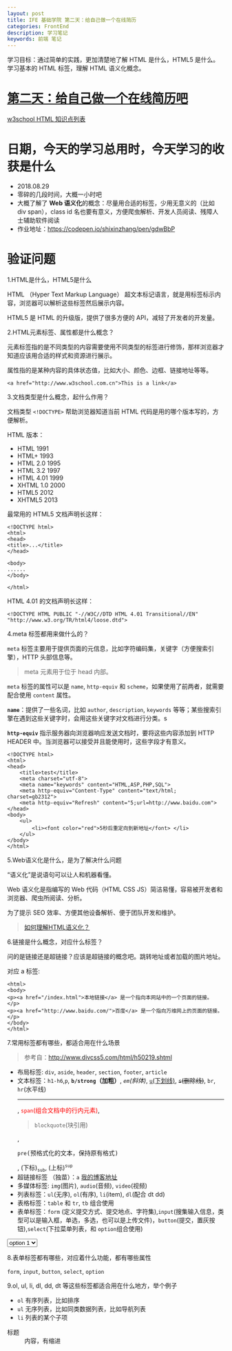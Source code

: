 ```yaml
---
layout: post
title: IFE 基础学院 第二天：给自己做一个在线简历
categories: FrontEnd
description: 学习笔记
keywords: 前端 笔记
---
```


学习目标：通过简单的实践，更加清楚地了解 HTML 是什么，HTML5 是什么。学习基本的 HTML 标签，理解 HTML 语义化概念。

# [第二天：给自己做一个在线简历吧](http://ife.baidu.com/course/detail/id/36)

[w3school HTML 知识点列表](http://www.w3school.com.cn/tags/html_ref_standardattributes.asp)

# 日期，今天的学习总用时，今天学习的收获是什么

- 2018.08.29
- 零碎的几段时间，大概一小时吧
- 大概了解了 **Web 语义化**的概念：尽量用合适的标签，少用无意义的（比如 div span），class id 名也要有意义，方便爬虫解析、开发人员阅读、残障人士辅助软件阅读
- 作业地址：https://codepen.io/shixinzhang/pen/gdwBbP

# 验证问题

1.HTML是什么，HTML5是什么

HTML （Hyper Text Markup Language） 超文本标记语言，就是用标签标示内容，浏览器可以解析这些标签然后展示内容。

HTML5 是 HTML 的升级版，提供了很多方便的 API，减轻了开发者的开发量。

2.HTML元素标签、属性都是什么概念？

元素标签指的是不同类型的内容需要使用不同类型的标签进行修饰，那样浏览器才知道应该用合适的样式和资源进行展示。

属性指的是某种内容的具体状态值，比如大小、颜色、边框、链接地址等等。

```
<a href="http://www.w3school.com.cn">This is a link</a>
```

3.文档类型是什么概念，起什么作用？

文档类型 ``<!DOCTYPE>`` 帮助浏览器知道当前 HTML 代码是用的哪个版本写的，方便解析。

HTML 版本：

- HTML	1991
- HTML+	1993
- HTML 2.0	1995
- HTML 3.2	1997
- HTML 4.01	1999
- XHTML 1.0	2000
- HTML5	2012
- XHTML5	2013

最常用的 HTML5 文档声明长这样：

```
<!DOCTYPE html>
<html>
<head>
<title>...</title>
</head>

<body>
......
</body>

</html>
```

HTML 4.01 的文档声明长这样：

```
<!DOCTYPE HTML PUBLIC "-//W3C//DTD HTML 4.01 Transitional//EN"
"http://www.w3.org/TR/html4/loose.dtd">
```

4.meta 标签都用来做什么的？

``meta`` 标签主要用于提供页面的元信息，比如字符编码集，关键字（方便搜索引擎），HTTP 头部信息等。

> meta 元素用于位于 head 内部。

``meta`` 标签的属性可以是 ``name``, ``http-equiv`` 和 ``scheme``，如果使用了前两者，就需要配合使用 ``content`` 属性。

**``name``**：提供了一些名词，比如 ``author``, ``description``, ``keywords`` 等等；某些搜索引擎在遇到这些关键字时，会用这些关键字对文档进行分类。s


**``http-equiv``** 指示服务器向浏览器响应发送文档时，要将这些内容添加到 HTTP HEADER 中。当浏览器可以接受并且能使用时，这些字段才有意义。

```
<!DOCTYPE html>
<html>
<head>
	<title>test</title>
	<meta charset="utf-8">
	<meta name="keywords" content="HTML,ASP,PHP,SQL">
	<meta http-equiv="Content-Type" content="text/html; charset=gb2312">
	<meta http-equiv="Refresh" content="5;url=http://www.baidu.com">
</head>
<body>
	<ul>
		<li><font color="red">5秒后重定向到新地址</font> </li>
	</ul>
</body>
</html>
```


5.Web语义化是什么，是为了解决什么问题

“语义化”是说语句可以让人和机器看懂。

Web 语义化是指编写的 Web 代码（HTML CSS JS）简洁易懂，容易被开发者和浏览器、爬虫所阅读、分析。

为了提示 SEO 效率、方便其他设备解析、便于团队开发和维护。

>[如何理解HTML语义化？](https://blog.csdn.net/weixin_41712066/article/details/82182949)

6.链接是什么概念，对应什么标签？

问的是链接还是超链接？应该是超链接的概念吧。跳转地址或者加载的图片地址。

对应 a 标签:

```
<html>
<body>
<p><a href="/index.html">本地链接</a> 是一个指向本网站中的一个页面的链接。</p>
<p><a href="http://www.baidu.com/">百度</a> 是一个指向万维网上的页面的链接。</p>
</body>
</html>
```


7.常用标签都有哪些，都适合用在什么场景

>参考自：http://www.divcss5.com/html/h50219.shtml

- 布局标签: ``div``, ``aside``, ``header``, ``section``, ``footer``, ``article``
- 文本标签：``h1-h6``,``p``, <strong>``b/strong``（加粗）</strong>, <em>``em``(斜体)</em>, <u>``u``(下划线)</u>, <s>``s``(删除线)</s>, ``br``, ``hr``(水平线)<hr>, <span style="color:red">``span``(组合文档中的行内元素)</span>, <blockquote>``blockquote``(块引用)</blockquote>, <pre>``pre``(预格式化的文本，保持原有格式)</pre>, (下标)<sub>``sub``</sub>, (上标)<sup>``sup``</sup>
- 超链接标签 （独苗）：``a`` <a href="https://shixinzhang.top/" target="_blank">我的博客地址</a>
- 多媒体标签: ``img``(图片), ``audio``(音频), ``video``(视频)
- 列表标签：``ul``(无序), ``ol``(有序), ``li``(item), ``dl``(配合 dt dd)
- 表格标签：``table`` 和 ``tr``, ``tb`` 组合使用
- 表单标签：``form`` (定义提交方式、提交地点、字符集),``input``(搜集输入信息，类型可以是输入框，单选，多选，也可以是上传文件)，``button``(提交，置灰按钮),``select``(下拉菜单列表，和 ``option``组合使用)
<select name="select name">

<option value="1"> option 1</option>
<option value="0"> option 2</option>

</select>


8.表单标签都有哪些，对应着什么功能，都有哪些属性

``form``, ``input``, ``button``, ``select``, ``option``

9.ol, ul, li, dl, dd, dt 等这些标签都适合用在什么地方，举个例子

- ``ol`` 有序列表，比如排序
- ``ul`` 无序列表，比如同类数据列表，比如导航列表
- ``li`` 列表的某个子项


<dl>
	<dt>标题</dt>
	<dd>内容，有缩进</dd>
</dl>